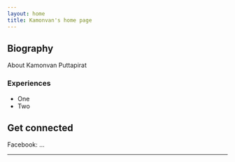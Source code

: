 ```yaml
---
layout: home
title: Kamonvan's home page
---
```


## Biography
About Kamonvan Puttapirat

### Experiences
- One
- Two

## Get connected
Facebook: ...

-----
